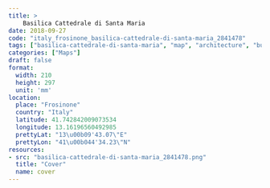 ```yaml
---
title: > 
    Basilica Cattedrale di Santa Maria
date: 2018-09-27
code: "italy_frosinone_basilica-cattedrale-di-santa-maria_2841478"
tags: ["basilica-cattedrale-di-santa-maria", "map", "architecture", "buildings", "Frosinone", "Italy"]
categories: ["Maps"]
draft: false
format:
  width: 210
  height: 297
  unit: 'mm'
location:
  place: "Frosinone"
  country: "Italy"
  latitude: 41.742842009073534
  longitude: 13.16196560492985
  prettyLat: "13\u00b09'43.07\"E"
  prettyLon: "41\u00b044'34.23\"N"
resources:
- src: "basilica-cattedrale-di-santa-maria_2841478.png"
  title: "Cover"
  name: cover
---
```


